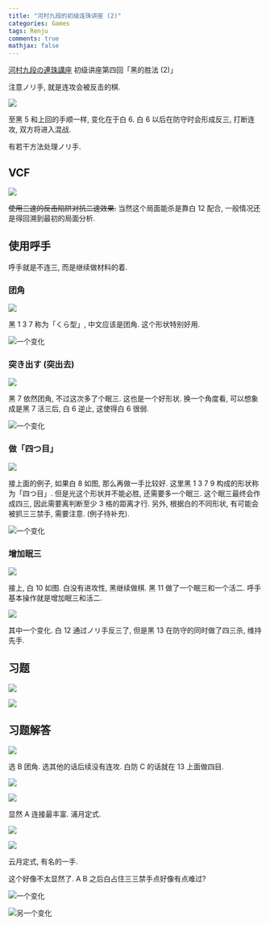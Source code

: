 ```yaml
---
title: "河村九段的初级连珠讲座 (2)"
categories: Games
tags: Renju
comments: true
mathjax: false
---
```


[河村九段の連珠講座](http://www.kyogo.org/contents/kouza.html) 初级讲座第四回「黑的胜法 (2)」

<!-- more -->

注意ノリ手, 就是连攻会被反击的棋.

![](https://shiina18.github.io/assets/posts/images/20201025142725288_17261.png)

至黑 5 和上回的手顺一样, 变化在于白 6. 白 6 以后在防守时会形成反三, 打断连攻, 双方将进入混战.

有若干方法处理ノリ手.

## VCF

![](https://shiina18.github.io/assets/posts/images/20201025143018390_7618.png)

~~使用三速的反击陷阱对抗二速效果.~~ 当然这个局面能杀是靠白 12 配合, 一般情况还是得回溯到最初的局面分析.

## 使用呼手

呼手就是不连三, 而是继续做材料的着.

### 团角

![](https://shiina18.github.io/assets/posts/images/20201027155239653_10470.png)

黑 1 3 7 称为「くら型」, 中文应该是团角. 这个形状特别好用.

![一个变化](https://shiina18.github.io/assets/posts/images/20201027160116667_30784.png "一个变化")

### 突き出す (突出去)

![](https://shiina18.github.io/assets/posts/images/20201027161056406_22309.png)

黑 7 依然团角, 不过这次多了个眠三. 这也是一个好形状. 换一个角度看, 可以想象成是黑 7 活三后, 白 6 逆止, 这使得白 6 很弱.

![一个变化](https://shiina18.github.io/assets/posts/images/20201027161041903_18578.png "一个变化")

### 做「四つ目」

![](https://shiina18.github.io/assets/posts/images/20201027161232110_16326.png)

接上面的例子, 如果白 8 如图, 那么再做一手比较好. 这里黑 1 3 7 9 构成的形状称为「四つ目」. 但是光这个形状并不能必胜, 还需要多一个眠三. 这个眠三最终会作成四三, 因此需要离判断至少 3 格的距离才行. 另外, 根据白的不同形状, 有可能会被抓三三禁手, 需要注意. (例子待补充).

![一个变化](https://shiina18.github.io/assets/posts/images/20201027161916933_20490.png "一个变化")

### 增加眠三

![](https://shiina18.github.io/assets/posts/images/20201027162041057_27447.png)

接上, 白 10 如图. 白没有进攻性, 黑继续做棋. 黑 11 做了一个眠三和一个活二. 呼手基本操作就是增加眠三和活二.

![](https://shiina18.github.io/assets/posts/images/20201027162745084_30327.png)

其中一个变化. 白 12 通过ノリ手反三了, 但是黑 13 在防守的同时做了四三杀, 维持先手.

## 习题

![](https://shiina18.github.io/assets/posts/images/20201027162953172_15441.png)

![](https://shiina18.github.io/assets/posts/images/20201027163004043_31265.png)

## 习题解答

![](https://shiina18.github.io/assets/posts/images/20201027163236685_15887.png)

选 B 团角. 选其他的话后续没有连攻. 白防 C 的话就在 13 上面做四目.

![](https://shiina18.github.io/assets/posts/images/20201027163859923_12978.png)

![](https://shiina18.github.io/assets/posts/images/20201027163959132_31041.png)

显然 A 连接最丰富. 浦月定式.

![](https://shiina18.github.io/assets/posts/images/20201027164541241_28931.png)

![](https://shiina18.github.io/assets/posts/images/20201027164616795_19104.png)

云月定式, 有名的一手.

这个好像不太显然了. A B 之后白占住三三禁手点好像有点难过?

![一个变化](https://shiina18.github.io/assets/posts/images/20201027165322222_20879.png "一个变化")

![另一个变化](https://shiina18.github.io/assets/posts/images/20201027170100678_15882.png "另一个变化")
